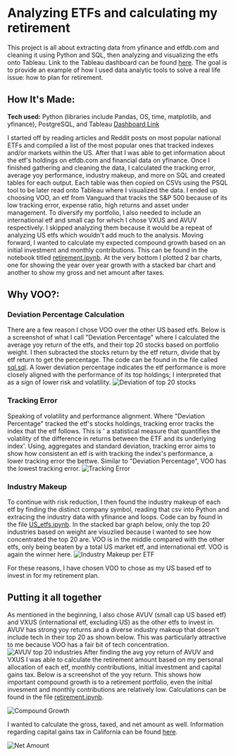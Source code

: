 # Analyzing ETFs and calculating my retirement
This project is all about extracting data from yfinance and etfdb.com and cleaning it using Python and SQL, then analyzing and visualizing the etfs onto Tableau. Link to the Tableau dashboard can be found [here](https://public.tableau.com/app/profile/jason.lee2654/viz/ETFResearchProject/Dashboard1). 
The goal is to provide an example of how I used data analytic tools to solve a real life issue: how to plan for retirement.

## How It's Made:

**Tech used:** Python (libraries include Pandas, OS, time, matplotlib, and yfinance), PostgreSQL, and Tableau
[Dashboard Link](https://public.tableau.com/app/profile/jason.lee2654/viz/ETFResearchProject/Dashboard1)

I started off by reading articles and Reddit posts on most popular national ETFs and compiled a list of the most popular ones that tracked indexes and/or markets within the US. After that I was able to get information about the etf's holdings on etfdb.com and financial data on yfinance. 
Once I finished gathering and cleaning the data, I calculated the tracking error, average yoy performance, industry makeup, and more on SQL and created tables for each output. Each table was then copied on CSVs using the PSQL tool to be later read onto Tableau where I visualized the data.
I ended up choosing VOO, an etf from Vanguard that tracks the S&P 500 because of its low tracking error, expense ratio, high returns and asset under management. To diversify my portfolio, I also needed to include an international etf and small cap for which I chose VXUS and AVUV respectively. 
I skipped analyzing them because it would be a repeat of analyzing US etfs which wouldn't add much to the analysis. Moving forward, I wanted to calculate my expected compound growth based on an initial investment and monthly contributions. 
This can be found in the notebook titled [retirement.ipynb](https://github.com/JasonSTLee/retirement-analysis/blob/main/retirement.ipynb). At the very bottom I plotted 2 bar charts, one for showing the year over year growth with a stacked bar chart and another to show my gross and net amount after taxes.


## Why VOO?:

### Deviation Percentage Calculation

There are a few reason I chose VOO over the other US based etfs. Below is a screenshot of what I call "Deviation Percentage" where I calculated the average yoy return of the etfs, and their top 20 stocks based on portfolio weight. I then subracted the stocks return by the etf return, divide that by 
etf return to get the percentage. The code can be found in the file called [sql.sql](https://github.com/JasonSTLee/Retirement-Analysis/blob/main/sql.sql). A lower deviation percentage indicates the etf performance is more closely aligned with the performance of its top holdings; I interpreted that
as a sign of lower risk and volatility.
![Deviation of top 20 stocks](https://github.com/user-attachments/assets/473fc30e-bcda-462e-95d2-614d80484205)

### Tracking Error

Speaking of volatility and performance alignment. Where "Deviation Percentage" tracked the etf's stocks holdings, tracking error tracks the index that the etf follows. This is ' a statistical measure that quantifies the volatility of the difference in returns between the ETF and its underlying index'.
Using, aggregates and standard deviation, tracking error aims to show how consistent an etf is with tracking the index's performance, a lower tracking error the bettwe. Similar to "Deviation Percentage", VOO has the lowest tracking error.
![Tracking Error](https://github.com/user-attachments/assets/4757f103-17a0-418b-af5c-a995ea60f2ea)

### Industry Makeup

To continue with risk reduction, I then found the industry makeup of each etf by finding the distinct company symbol, reading that csv into Python and extracing the industry data with yfinance and loops. Code can by found in the file [US_etfs.ipynb](https://github.com/JasonSTLee/Retirement-Analysis/blob/main/US_etfs.ipynb). In the stacked bar graph below, only the top 20 industries based on weight are visuzlied because I wanted to see how concentrated the top 20 are. VOO is in the middle compared with the other etfs, only being beaten by a total US market etf, and international etf. VOO is again the winner here.
![Industry Makeup per ETF](https://github.com/user-attachments/assets/391b936f-ee70-476d-b9f7-17a4ce3d4914)


For these reasons, I have chosen VOO to chose as my US based etf to invest in for my retirement plan.

## Putting it all together

As mentioned in the beginning, I also chose AVUV (small cap US based etf) and VXUS (international etf, excluding US) as the other etfs to invest in. AVUV has strong yoy returns and a diverse industry makeup that doesn't include tech in their top 20 as shown below. This was particularly attractive to me because VOO has a fair bit of tech concentration.
![AVUV top 20 industries](https://github.com/user-attachments/assets/7df5ad61-313c-48bb-a00f-4121e2730491)
After finding the avg yoy return of AVUV and VXUS I was able to calculate the retirement amount based on my personal allocation of each etf, monthly contributions, initial investment and capital gains tax. Below is a screenshot of the yoy return. This shows how important compound growth is to a retirement portfolio, even the initial invesment and monthly contributions are relatively low. Calculations can be found in the file [retirement.ipynb](https://github.com/JasonSTLee/Retirement-Analysis/blob/main/retirement.ipynb). 

![Compound Growth](https://github.com/user-attachments/assets/0baa7739-c012-4f0f-b109-b843b4020fbe)

I wanted to calculate the gross, taxed, and net amount as well. Information regarding capital gains tax in California can be found [here](https://smartasset.com/investing/california-capital-gains-tax).

![Net Amount](https://github.com/user-attachments/assets/7db786a4-d8af-4f85-b819-6d371860593c)

